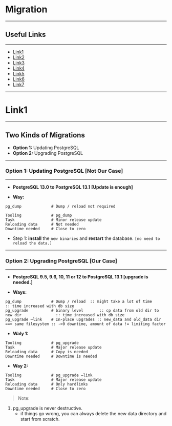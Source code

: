 # **Migration**

---

## Useful Links

---

- [Link1](https://www.cybertec-postgresql.com/en/upgrading-and-updating-postgresql/)
- [Link2](https://stackoverflow.com/questions/60409585/how-to-upgrade-postgresql-database-from-10-to-12-without-losing-data-for-openpro)
- [Link3](https://www.enterprisedb.com/docs/epas/latest/epas_upgrade_guide/07_migration/)
- [Link4](https://docs.bmc.com/docs/btco113/migrating-the-data-from-postgresql-9-x-to-10-x-800581922.html)
- [Link5](https://www.postgresql.org/docs/13/pgupgrade.html)
- [Link6](https://www.postgresql.org/docs/12/upgrading.html)
- [Link7](https://www.percona.com/blog/2020/07/28/migrating-to-postgresql-version-13-incompatibilities-you-should-be-aware-of/)

---

# **Link1**

---

## Two Kinds of Migrations

- **Option 1:** Updating PostgreSQL
- **Option 2:** Upgrading PostgreSQL

---

### Option 1: Updating PostgreSQL [Not Our Case]

---

- **PostgreSQL 13.0 to PostgreSQL 13.1	[Update is enough]**


- **Way:**

```shell
pg_dump             # Dump / reload not required
```

```shell
Tooling	            # pg_dump			
Task	            # Minor release update				
Reloading data      # Not needed
Downtime needed     # Close to zero					
```

- Step 1: **install** the `new binaries` and **restart** the database. `[no need to reload the data.]`

---

### Option 2: Upgrading PostgreSQL	  [Our Case]

---

- **PostgreSQL 9.5, 9.6, 10, 11 or 12 to PostgreSQL 13.1	[upgrade is needed.]**

- **Ways:**

```shell
pg_dump             # Dump / reload	 :: might take a lot of time     				  :: time increased with db size
pg_upgrade          # binary level	  	 :: cp data from old dir to new dir				  :: time increased with db size
pg_upgrade –link    # In-place upgrades :: new_data and old_data dir ==> same filesystem :: ->0 downtime, amount of data != limiting factor 
```

- **Waly 1:**

```shell
Tooling	            # pg_upgrade			
Task	            # Major release update			
Reloading data		# Copy is needed
Downtime needed     # Downtime is needed			
```		

- **Way 2:**

```shell
Tooling	            # pg_upgrade –link			
Task	            # Major release update			
Reloading data		# Only hardlinks
Downtime needed     # Close to zero			
```		

> Note: 
1. pg_upgrade is never destructive.	
    - if things go wrong, you can always delete the new data directory and start from scratch.
		
		












